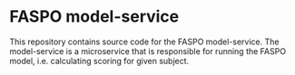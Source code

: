# FASPO model-service

This repository contains source code for the FASPO model-service. The model-service is a microservice 
that is responsible for running the FASPO model, i.e. calculating scoring for given subject.
